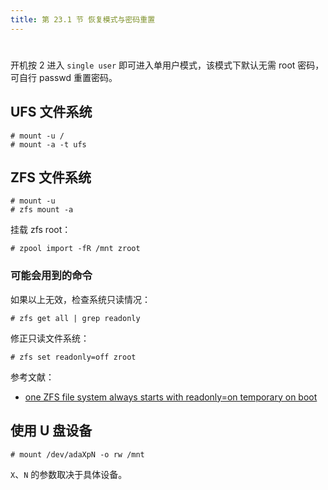 ```yaml
---
title: 第 23.1 节 恢复模式与密码重置
---
```

# 

开机按 2 进入 `single user` 即可进入单用户模式，该模式下默认无需 root 密码，可自行 passwd 重置密码。

## UFS 文件系统

```shell-session
# mount -u /
# mount -a -t ufs
```

## ZFS 文件系统

```shell-session
# mount -u
# zfs mount -a
```

挂载 zfs root：

```shell-session
# zpool import -fR /mnt zroot
```

### 可能会用到的命令

如果以上无效，检查系统只读情况：

```shell-session
# zfs get all | grep readonly
```

修正只读文件系统：

```shell-session
# zfs set readonly=off zroot
```

参考文献：

- [one ZFS file system always starts with readonly=on temporary on boot](https://github.com/openzfs/zfs/issues/2133)

## 使用 U 盘设备

```shell-session
# mount /dev/adaXpN -o rw /mnt
```

`X`、`N` 的参数取决于具体设备。
